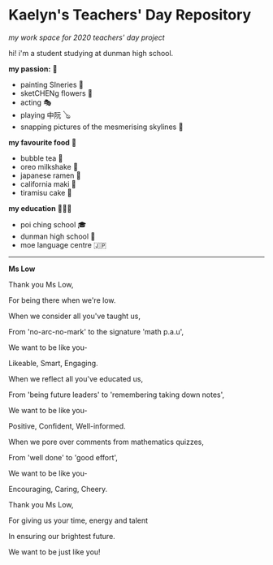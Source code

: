 # Kaelyn's Teachers' Day Repository 
_my work space for 2020 teachers' day project_


hi! i'm a student studying at dunman high school. 

**my passion:** 💓
- painting SIneries 🌄
- sketCHENg flowers 🌻
- acting 🎭
- playing 中阮 🪕
- snapping pictures of the mesmerising skylines 🌈


**my favourite food** 🏪
- bubble tea 🍵
- oreo milkshake 🥤
- japanese ramen 🍜
- california maki 🍙
- tiramisu cake 🍮
 
 **my education** 👩🏻‍🎓
 - poi ching school 🎓
 - dunman high school 📖
 - moe language centre 🇯🇵
 
-------------

**Ms Low**


Thank you Ms Low,

For being there when we're low. 

When we consider all you've taught us, 

From 'no-arc-no-mark' to the signature 'math p.a.u', 

We want to be like you- 

Likeable, Smart, Engaging.

When we reflect all you've educated us, 

From 'being future leaders' to 'remembering taking down notes', 

We want to be like you- 

Positive, Confident, Well-informed. 

When we pore over comments from mathematics quizzes, 

From 'well done' to 'good effort', 

We want to be like you- 

Encouraging, Caring, Cheery. 

Thank you Ms Low, 

For giving us your time, energy and talent

In ensuring our brightest future. 

We want to be just like you! 
